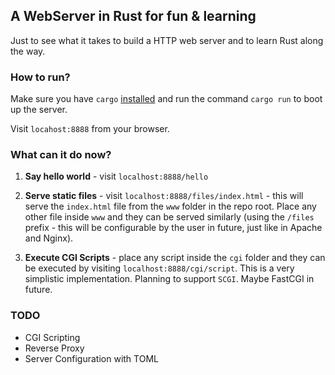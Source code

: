 ## A WebServer in Rust for fun & learning

Just to see what it takes to build a HTTP web server and to learn Rust along the way.

### How to run?

Make sure you have `cargo` [installed](https://www.rust-lang.org/en-US/install.html) and run the command `cargo run` to boot up the server. 

Visit `locahost:8888` from your browser.

### What can it do now?

1. **Say hello world** - visit `localhost:8888/hello`

2. **Serve static files** - visit `localhost:8888/files/index.html` - this will serve the `index.html` file from the `www` folder in the repo root. Place any other file inside `www` and they can be served similarly (using the `/files` prefix - this will be configurable by the user in future, just like in Apache and Nginx).

3. **Execute CGI Scripts** - place any script inside the `cgi` folder and they can be executed by visiting `localhost:8888/cgi/script`. This is a very simplistic implementation. Planning to support `SCGI`. Maybe FastCGI in future.

### TODO

* CGI Scripting
* Reverse Proxy
* Server Configuration with TOML

